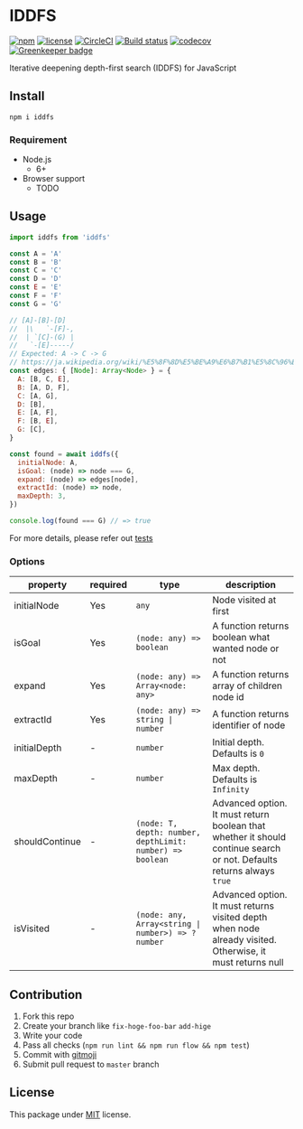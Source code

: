 # IDDFS

[![npm](https://img.shields.io/npm/v/iddfs.svg)](https://www.npmjs.com/package/iddfs)
[![license](https://img.shields.io/github/license/Leko/IDDFS.svg)](https://opensource.org/licenses/MIT)
[![CircleCI](https://circleci.com/gh/Leko/IDDFS.svg?style=svg)](https://circleci.com/gh/Leko/IDDFS)
[![Build status](https://ci.appveyor.com/api/projects/status/7atqxshqidfvw2sf/branch/master?svg=true)](https://ci.appveyor.com/project/Leko/iddfs/branch/master)
[![codecov](https://codecov.io/gh/Leko/IDDFS/branch/master/graph/badge.svg)](https://codecov.io/gh/Leko/IDDFS)
[![Greenkeeper badge](https://badges.greenkeeper.io/Leko/IDDFS.svg)](https://greenkeeper.io/)

Iterative deepening depth-first search (IDDFS) for JavaScript

## Install

```
npm i iddfs
```

### Requirement

* Node.js
  * 6+
* Browser support
  * TODO

## Usage

```js
import iddfs from 'iddfs'

const A = 'A'
const B = 'B'
const C = 'C'
const D = 'D'
const E = 'E'
const F = 'F'
const G = 'G'

// [A]-[B]-[D]
//  |\   `-[F]-,
//  | `[C]-(G) |
//   `-[E]-----/
// Expected: A -> C -> G
// https://ja.wikipedia.org/wiki/%E5%8F%8D%E5%BE%A9%E6%B7%B1%E5%8C%96%E6%B7%B1%E3%81%95%E5%84%AA%E5%85%88%E6%8E%A2%E7%B4%A2
const edges: { [Node]: Array<Node> } = {
  A: [B, C, E],
  B: [A, D, F],
  C: [A, G],
  D: [B],
  E: [A, F],
  F: [B, E],
  G: [C],
}

const found = await iddfs({
  initialNode: A,
  isGoal: (node) => node === G,
  expand: (node) => edges[node],
  extractId: (node) => node,
  maxDepth: 3,
})

console.log(found === G) // => true
```

For more details, please refer out [tests](https://github.com/Leko/IDDFS/tree/master/test)

### Options

| property       | required | type                                                      | description                                                                                                           |
| -------------- | -------- | --------------------------------------------------------- | --------------------------------------------------------------------------------------------------------------------- |
| initialNode    | Yes      | `any`                                                     | Node visited at first                                                                                                 |
| isGoal         | Yes      | `(node: any) => boolean`                                  | A function returns boolean what wanted node or not                                                                    |
| expand         | Yes      | `(node: any) => Array<node: any>`                         | A function returns array of children node id                                                                          |
| extractId      | Yes      | `(node: any) => string \| number`                         | A function returns identifier of node                                                                                 |
| initialDepth   | -        | `number`                                                  | Initial depth. Defaults is `0`                                                                                        |
| maxDepth       | -        | `number`                                                  | Max depth. Defaults is `Infinity`                                                                                     |
| shouldContinue | -        | `(node: T, depth: number, depthLimit: number) => boolean` | Advanced option. It must return boolean that whether it should continue search or not. Defaults returns always `true` |
| isVisited      | -        | `(node: any, Array<string \| number>) => ?number`         | Advanced option. It must returns visited depth when node already visited. Otherwise, it must returns null             |

## Contribution

1.  Fork this repo
1.  Create your branch like `fix-hoge-foo-bar` `add-hige`
1.  Write your code
1.  Pass all checks (`npm run lint && npm run flow && npm test`)
1.  Commit with [gitmoji](https://gitmoji.carloscuesta.me/)
1.  Submit pull request to `master` branch

## License

This package under [MIT](https://opensource.org/licenses/MIT) license.
